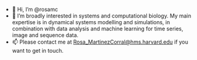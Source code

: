 - 👋 Hi, I’m @rosamc
- 👀 I’m broadly interested in systems and computational biology. My main expertise is in dynamical systems modelling and simulations, in combination with data analysis and machine learning for time series, image and sequence data.   
- 📫 Please contact me at Rosa_MartinezCorral@hms.harvard.edu if you want to get in touch. 

<!---
rosamc/rosamc is a ✨ special ✨ repository because its `README.md` (this file) appears on your GitHub profile.
You can click the Preview link to take a look at your changes.
--->
